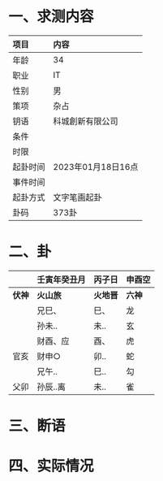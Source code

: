 # 一、求测内容
|项目|内容|
|:-|:-|
|年龄|34|
|职业|IT|
|性别|男|
|策项|杂占|
|钥语|科城創新有限公司|
|条件||
|时限||
|起卦时间|2023年01月18日16点|
|事件时间||
|起卦方式|文字笔画起卦|
|卦码|373卦|

# 二、卦
||壬寅年癸丑月|丙子日|申酉空|
|:-|:-|:-|:-|
|**伏神**|**火山旅**|**火地晋**|**六神**|
||兄巳、|巳、|龙|
||孙未..|未..|玄|
||财酉、应|酉、|虎|
|官亥|财申○|卯..|蛇|
||兄午..|巳..|勾|
|父卯|孙辰..离|未..|雀|


# 三、断语

# 四、实际情况
